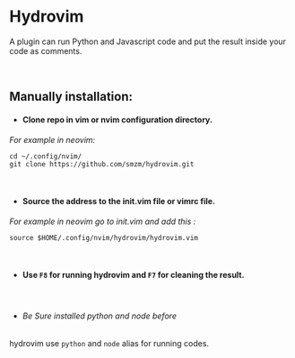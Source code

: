 # Hydrovim
A plugin can run Python and Javascript code and put the result inside your code as comments.

<br>

## Manually installation:
- #### Clone repo in vim or nvim configuration directory.
 
*For example in neovim:*
```
cd ~/.config/nvim/
git clone https://github.com/smzm/hydrovim.git
```
<br>

- #### Source the address to the init.vim file or vimrc file.

*For example in neovim go to init.vim and add this :*
  
``` 
source $HOME/.config/nvim/hydrovim/hydrovim.vim
```

<br>

- #### Use ```F8``` for running hydrovim and ```F7``` for cleaning the result.

<br>

- ###### Be Sure installed python and node before
hydrovim use ```python``` and ```node``` alias for running codes.
